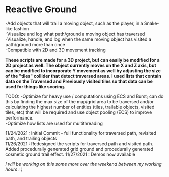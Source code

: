 # Reactive Ground

-Add objects that will trail a moving object, such as the player, in a Snake-like fashion<br>
-Visualize and log what path/ground a moving object has traversed<br>
-Visualize, handle, and log when the same moving object has visited a path/ground more than once<br>
-Compatible with 2D and 3D movement tracking<br>

<b>These scripts are made for a 3D project, but can easily be modified for a 2D project as well. 
The object currently moves on the X and Z axis, but can be modified to incorporate Y movement as well by 
adjusting the size of the "tiles" collider that detect traversed areas. I used lists that contain data on the Traversed and Previously visited tiles 
so that data can be used for things like scoring.</b>

TODO:
-Optimize for heavy use / computations using ECS and Burst; can do this by finding the max size of the map/grid area to be traversed 
and/or calculating the highest number of entities (tiles, trailable objects, visited tiles, etc) that will be required and use object pooling (ECS) to improve performance.<br>
-Optimize how lists are used for multithreading

11/24/2021 : Initial Commit - full functionality for traversed path, revisited path, and trailing objects<br>
11/26/2021 : Redesigned the scripts for traversed path and visited path. Added procedurally generated grid ground and procedurally generated cosmetic ground trail effect.
11/27/2021 : Demos now available

<i>I will be working on this some more over the weekend between my working hours : )
